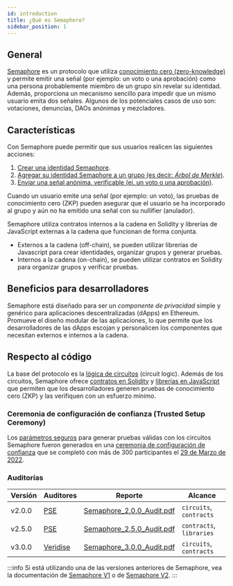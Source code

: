 ```yaml
---
id: introduction
title: ¿Qué es Semaphore?
sidebar_position: 1
---
```


## General

[Semaphore](https://github.com/semaphore-protocol/semaphore) es un protocolo que utiliza [conocimiento cero (zero-knowledge)](https://z.cash/technology/zksnarks) y permite emitir una señal (por ejemplo: un voto o una aprobación) como una persona probablemente miembro de un grupo sin revelar su identidad.
Además, proporciona un mecanismo sencillo para impedir que un mismo usuario emita dos señales.
Algunos de los potenciales casos de uso son: votaciones, denuncias, DAOs anónimas y mezcladores. 

## Características

Con Semaphore puede permitir que sus usuarios realicen las siguientes acciones:

1. [Crear una identidad Semaphore](/docs/guides/identities/).
2. [Agregar su identidad Semaphore a un grupo (es decir: _Árbol de Merkle_)](/docs/guides/groups/).
3. [Enviar una señal anónima, verificable (ej. un voto o una aprobación)](/docs/guides/proofs/).

Cuando un usuario emite una señal (por ejemplo: un voto), las pruebas de conocimiento cero (ZKP) pueden asegurar que el usuario se ha incorporado al grupo y aún no ha emitido una señal con su nullifier (anulador).

Semaphore utiliza contratos internos a la cadena en Solidity y librerías de JavaScript externas a la cadena que funcionan de forma conjunta.

-   Externos a la cadena (off-chain), se pueden utilizar librerías de Javascript para crear identidades, organizar grupos y generar pruebas.
-   Internos a la cadena (on-chain), se pueden utilizar contratos en Solidity para organizar grupos y verificar pruebas.

## Beneficios para desarrolladores

Semaphore está diseñado para ser un _componente de privacidad_ simple y genérico para aplicaciones descentralizadas (dApps) en Ethereum. Promueve el diseño modular de las aplicaciones, lo que permite que los desarrolladores de las dApps escojan y personalicen los componentes que necesitan externos e internos a la cadena.

## Respecto al código

La base del protocolo es la [lógica de circuitos](https://github.com/semaphore-protocol/semaphore/tree/main/packages/circuits/scheme.png) (circuit logic).
Además de los circuitos,
Semaphore ofrece [contratos en Solidity](https://github.com/semaphore-protocol/semaphore/tree/main/packages/contracts)
y [librerías en JavaScript](https://github.com/semaphore-protocol/semaphore#-packages) que permiten que los desarrolladores generen pruebas de conocimiento cero (ZKP) y las verifiquen con un esfuerzo mínimo.

### Ceremonia de configuración de confianza (Trusted Setup Ceremony)

Los [parámetros seguros](/docs/glossary#trusted-setup-files) para generar pruebas válidas con los circuitos Semaphore fueron generados en una [ceremonia de configuración de confianza](https://storage.googleapis.com/trustedsetup-a86f4.appspot.com/semaphore/semaphore_top_index.html) que se completó con más de 300 participantes el [29 de Marzo de 2022](https://etherscan.io/tx/0xec6dbe68883c7593c2bea82f55af18b3aeb5cc146e026d0083a9b3faa9aa0b65#eventlog).

### Auditorías

| Versión | Auditores                          | Reporte                                                                                                               | Alcance                |
| ------- | --------------------------------- | -------------------------------------------------------------------------------------------------------------------- | ------------------------ |
| v2.0.0  | [PSE](https://appliedzkp.org/)    | [Semaphore_2.0.0_Audit.pdf](https://github.com/semaphore-protocol/semaphore/files/9850441/Semaphore_2.0.0_Audit.pdf) | `circuits`, `contracts`  |
| v2.5.0  | [PSE](https://appliedzkp.org/)    | [Semaphore_2.5.0_Audit.pdf](https://github.com/semaphore-protocol/semaphore/files/9845008/Semaphore_2.5.0_Audit.pdf) | `contracts`, `libraries` |
| v3.0.0  | [Veridise](https://veridise.com/) | [Semaphore_3.0.0_Audit.pdf](https://github.com/semaphore-protocol/semaphore/files/9845008/Semaphore_2.5.0_Audit.pdf) | `circuits`, `contracts`  |

:::info
Si está utilizando una de las versiones anteriores de Semaphore, vea la documentación de [Semaphore V1](/docs/V1/introduction) o de [Semaphore V2](/docs/V2/introduction).
:::
